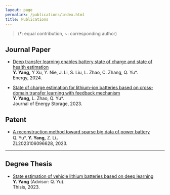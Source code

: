 ```yaml
---
layout: page
permalink: /publications/index.html
title: Publications
---
```


> (†: equal contribution, ~: corresponding author)

## Journal Paper

- [Deep transfer learning enables battery state of charge and state of health estimation](https://yongsongyang.github.io/mypaper/journal/Deep-transfer-learning-enables-battery-state-of-charge-and-state-of-health-estimation.pdf)<br>**Y. Yang,** Y Xu, Y. Nie, J. Li, S. Liu, L. Zhao, C. Zhang, Q. Yu*.<br>Energy, 2024.<br>
  

- [State of charge estimation for lithium-ion batteries based on cross-domain transfer learning with feedback mechanism](https://yongsongyang.github.io/mypaper/journal/State-of-charge-estimation-for-lithium-ion-batteries-based-on-cross-domain-transfer-learning-with-feedback-mechanism.pdf)<br>**Y. Yang,** L. Zhao, Q. Yu*.<br>Journal of Energy Storage, 2023.<br>

## Patent

- [A reconstruction method toward sparse big data of power battery](https://yongsongyang.github.io/mypaper/patent/A-reconstruction-method-toward-sparse-big-data-of-power-battery.pdf)<br>Q. Yu*, **Y. Yang,** Z. Li，<br>ZL2023106096628, 2023.<br>


---

## Degree Thesis

- [State estimation of vehicle lithium batteries based on deep learning](https://yongsongyang.github.io/mypaper/thesis/基于深度学习的车用锂电池状态估计研究.pdf)<br>**Y. Yang** (Advisor: Q. Yu).<br>Thisis, 2023.

  <br>

<br>